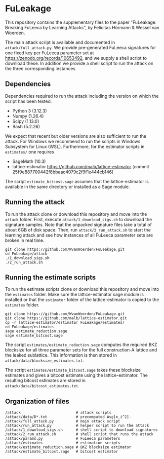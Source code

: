 # FuLeakage

This repository contains the supplementary files to the paper "FuLeakage: Breaking FuLeeca by Learning Attacks", by Felicitas Hörmann & Wessel van Woerden.

The main attack script is available and documented in `attack/full_attack.py`.
We provide pre-generated FuLeeca signatures for one fixed key per FuLeeca parameter set at https://zenodo.org/records/10653492, and we supply a shell script to download these. 
In addition we provide a shell script to run the attack on the three corresponding instances.

## Dependencies
Dependencies required to run the attack including the version on which the script has been tested.

- Python 3 (3.12.3)
- Numpy (1.26.4)
- Scipy (1.13.0)
- Bash (5.2.26)

We expect that recent but older versions are also sufficient to run the attack. For Windows we recommend to run the scripts in Windows Subsystem for Linux (WSL).
Furthermore, for the estimator scripts in `estimates/` one requires

- SageMath (10.3)
- lattice-estimator https://github.com/malb/lattice-estimator (commit 25f9e887700442f8bbaac4079c2f9f1e444cb146)

The script `estimate_bitcost.sage` assumes that the lattice-estimator is available in the same directory or installed as a Sage module.

## Running the attack

To run the attack clone or download this repository and move into the `attack` folder.
First, execute `attack/1_download_sigs.sh` to download the signature samples.
Note that the unpacked signature files take a total of about 6GB of disk space.
Then, run `attack/2_run_attack.sh` to start the learning attack and see how instances of all FuLeeca parameter sets are broken in real time.

```
git clone https://github.com/WvanWoerden/FuLeakage.git
cd FuLeakage/attack
./1_download_sigs.sh
./2_run_attack.sh
```

## Running the estimate scripts
To run the estimate scripts clone or download this repository and move into the `estimates` folder.
Make sure the lattice-estimator sage module is installed or that the `estimator` folder of the lattice-estimator is copied to the `estimates` folder.

```
git clone https://github.com/WvanWoerden/FuLeakage.git
git clone https://github.com/malb/lattice-estimator.git
cp -r lattice-estimator/estimator FuLeakage/estimates/
cd FuLeakage/estimates
sage estimate_reduction.sage
sage estimate_bitcost.sage
```

The script `estimates/estimate_reduction.sage` computes the required BKZ blocksize for all three parameter sets for the full construction-A lattice and the leaked sublattice. 
This information is then stored in `attack/data/blocksize_estimates.txt`.

The script `estimates/estimate_bitcost.sage` takes these blocksize estimates and gives a bitcost estimate using the lattice-estimator. The resulting bitcost estimates are stored in `attack/data/bitcost_estimates.txt`.

## Organization of files

```
/attack                         # attack scripts
/attack/data/D*.txt             # precomputed Avg[x_i^2].
/attack/full_attack.py          # main attack script
/attack/run_attack.py           # helper script to run the attack
/attack/1_download_sigs.sh      # shell script to download signatures
/attack/2_run_attack.sh         # shell script that runs the attack
/attack/params.py               # FuLeeca parameters
/attack/estimates               # estimation scripts
/attack/estimate_reduction.sage # BKZ blocksize estimator
/attack/estimate_bitcost.sage   # bitcost estimator
```
